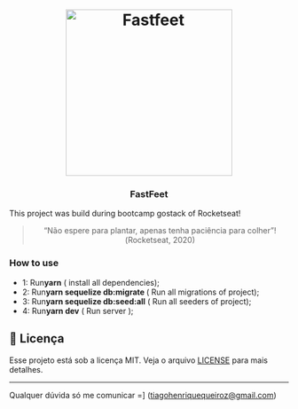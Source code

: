 <h1 align="center">
  <img alt="Fastfeet" title="Fastfeet" src="https://github.com/Rocketseat/bootcamp-gostack-desafio-02/raw/master/.github/logo.png" width="300px" />
</h1>

<h3 align="center">
  FastFeet
</h3>

<p>This project was build during bootcamp gostack of Rocketseat! </p>

<blockquote align="center">“Não espere para plantar, apenas tenha paciência para colher”!(Rocketseat, 2020)</blockquote>

### **How to use**

- 1: Run<strong>yarn</strong> ( install all dependencies);
- 2: Run<strong>yarn sequelize db:migrate </strong> ( Run all migrations of project);
- 3: Run<strong>yarn sequelize db:seed:all</strong> ( Run all seeders of project);
- 4: Run<strong>yarn dev</strong> ( Run server );

## :memo: Licença

Esse projeto está sob a licença MIT. Veja o arquivo [LICENSE](LICENSE.md) para mais detalhes.

---

Qualquer dúvida só me comunicar =] (tiagohenriquequeiroz@gmail.com)
